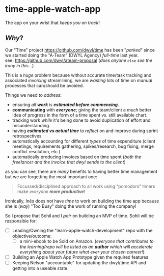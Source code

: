# time-apple-watch-app

The app on your wrist that _keeps you on track_!

## _Why_?

Our "Time" project https://github.com/dwyl/time has been "_parked_"
since we started doing the "A-Team" (DWYL Agency) _full-time_ last year. <br />
see: https://github.com/dwyl/ateam-proposal (_does anyone `else` see the irony in this..._)

This is a _huge_ problem because without accurate time/task tracking
and associated _invoicing_ streamlining, we are _wasting_ lots of time
on _manual_ processes that can/should be avoided.

Things we need to _address_:

+ ensuring _all **work**_ is ***estimated before commencing***.
+ **communicating** with ***everyone***; giving the team/client a _much_ better idea of progress in the form of
a time spent vs. still available chart.
+ tracking work _while_ it's being done to avoid duplication of effort and misunderstanding.
+ having ***estimated vs actual time*** to _reflect_ on and improve during sprint retrospectives
+ automatically accounting for different _types_ of time expenditure (client meetings, requirements gathering, spikes/research, bug fixing, merge conflict resolution, etc.)
+ automatically producing invoices based on time spent (_both the freelancer and the invoice that dwyl sends to the client_)

as you can see, there are _many_ benefits to having better time management but we are forgetting the most important one:

> Focussed/disciplined approach to all work using "pomodoro" timers make _everyone **more productive**_!

Ironically, Inês does not have _time_ to work on building the time app
because she is (_way_) "Too Busy" doing the work of running the company!

So I propose that Sohil and I _pair_ on building an MVP of time.
Sohil will be responsible for:

+ [ ] Leading/Owning the "learn-apple-watch-development" repo
  with the objective/outcome:
  + [ ] a mini-ebook to be Sold on Amazon.
  (_everyone that contributes to the learning/repo will be listed
    as an **author** which will accelerate everything about your
    future what ever your chosen carreer!_)
+ [ ] Building an Apple Watch App Prototype given the required features
+ [ ] Keeping Nelson "accountable" for updating the dwyl/time API and getting into a useable state.
